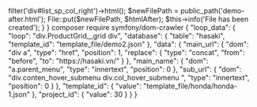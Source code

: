 <?php

namespace App\Console\Commands;

use Illuminate\Console\Command;
use Illuminate\Support\Facades\File;
use Symfony\Component\DomCrawler\Crawler;

class Demo extends Command
{
    /**
     * The name and signature of the console command.
     *
     * @var string
     */
    protected $signature = 'app:demo';

    /**
     * The console command description.
     *
     * @var string
     */
    protected $description = 'Command description';

    /**
     * Execute the console command.
     */
    public function handle()
    {
        $filePath = public_path('demo.html');

        $crawler = new Crawler(File::get($filePath));

        $htmlAfter = $crawler->filter('div#list_sp_col_right')->html();

        $newFilePath = public_path('demo-after.html');

        File::put($newFilePath, $htmlAfter);

        $this->info('File has been created');

    }
}

composer require symfony/dom-crawler

{
  "loop_data": {
    "loop": "div.ProductGrid__grid div",
    "database": {
      "table": "hasaki",
      "template_id": "template_file/demo2.json"
    },
    "data": {
      "main_url": {
        "dom": "div a",
        "type": "href",
        "position": 1,
        "replace": {
          "type": "concat",
          "from": "before",
          "to": "https://hasaki.vn/"
        }
      },
      "main_name": {
        "dom": "a.parent_menu",
        "type": "innertext",
        "position": 0
      },
      "sub_url": {
        "dom": "div.conten_hover_submenu div.col_hover_submenu ",
        "type": "innertext",
        "position": 0
      }
    },
    "template_id": {
      "value": "template_file/honda/honda-1.json"
    },
    "project_id": {
      "value": 30
    }
  }
}
